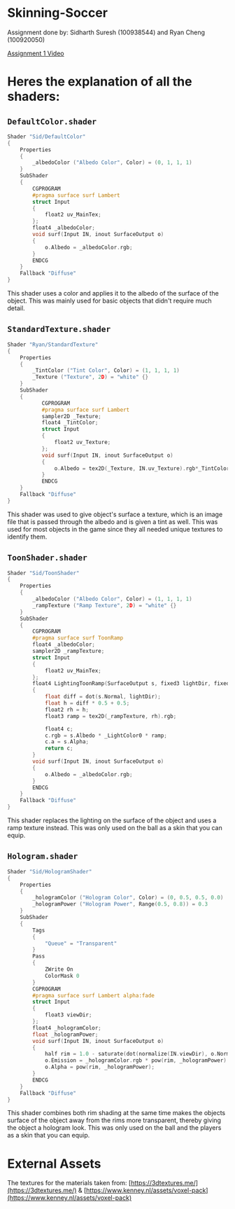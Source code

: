 # Skinning-Soccer

Assignment done by: Sidharth Suresh (100938544) and Ryan Cheng (100920050)

[Assignment 1 Video](https://youtu.be/IbArj4pltgk)

# Heres the explanation of all the shaders:
## `DefaultColor.shader`
```c
Shader "Sid/DefaultColor"
{
    Properties
    {
        _albedoColor ("Albedo Color", Color) = (0, 1, 1, 1)
    }
    SubShader
    {
        CGPROGRAM
        #pragma surface surf Lambert
        struct Input
        {
            float2 uv_MainTex;
        };
        float4 _albedoColor;
        void surf(Input IN, inout SurfaceOutput o)
        {
            o.Albedo = _albedoColor.rgb;
        }
        ENDCG
    }
    Fallback "Diffuse"
}
```

This shader uses a color and applies it to the albedo of the surface of the object.
This was mainly used for basic objects that didn't require much detail.

## `StandardTexture.shader`
```c
Shader "Ryan/StandardTexture"
{
    Properties
    {
        _TintColor ("Tint Color", Color) = (1, 1, 1, 1)
        _Texture ("Texture", 2D) = "white" {}
    }
    SubShader
    {
           CGPROGRAM
           #pragma surface surf Lambert
           sampler2D _Texture;
           float4 _TintColor;
           struct Input
           {
               float2 uv_Texture;
           };
           void surf(Input IN, inout SurfaceOutput o)
           {
               o.Albedo = tex2D(_Texture, IN.uv_Texture).rgb*_TintColor.rgb;
           }
           ENDCG
    }
    Fallback "Diffuse"
}
```
This shader was used to give object's surface a texture, which is an image file that is passed through the albedo and is given a tint as well.
This was used for most objects in the game since they all needed unique textures to identify them.

## `ToonShader.shader`
```c
Shader "Sid/ToonShader"
{
    Properties
    {
        _albedoColor ("Albedo Color", Color) = (1, 1, 1, 1)
        _rampTexture ("Ramp Texture", 2D) = "white" {}
    }
    SubShader
    {
        CGPROGRAM
        #pragma surface surf ToonRamp
        float4 _albedoColor;
        sampler2D _rampTexture;
        struct Input
        {
            float2 uv_MainTex;
        };
        float4 LightingToonRamp(SurfaceOutput s, fixed3 lightDir, fixed atten)
        {
            float diff = dot(s.Normal, lightDir);
            float h = diff * 0.5 + 0.5;
            float2 rh = h;
            float3 ramp = tex2D(_rampTexture, rh).rgb;

            float4 c;
            c.rgb = s.Albedo * _LightColor0 * ramp;
            c.a = s.Alpha;
            return c;
        }
        void surf(Input IN, inout SurfaceOutput o)
        {
            o.Albedo = _albedoColor.rgb;
        }
        ENDCG
    }
    Fallback "Diffuse"
}
```
This shader replaces the lighting on the surface of the object and uses a ramp texture instead.
This was only used on the ball as a skin that you can equip.

## `Hologram.shader`
```c
Shader "Sid/HologramShader"
{
    Properties
    {
        _hologramColor ("Hologram Color", Color) = (0, 0.5, 0.5, 0.0)
        _hologramPower ("Hologram Power", Range(0.5, 0.8)) = 0.3
    }
    SubShader
    {
        Tags
        {
            "Queue" = "Transparent"
        }  
        Pass
        {
            ZWrite On
            ColorMask 0
        }  
        CGPROGRAM
        #pragma surface surf Lambert alpha:fade
        struct Input
        {
            float3 viewDir;
        };
        float4 _hologramColor;
        float _hologramPower;
        void surf(Input IN, inout SurfaceOutput o)
        {
            half rim = 1.0 - saturate(dot(normalize(IN.viewDir), o.Normal));
            o.Emission = _hologramColor.rgb * pow(rim, _hologramPower) * 10;
            o.Alpha = pow(rim, _hologramPower);
        }
        ENDCG
    }
    Fallback "Diffuse"
}
```
This shader combines both rim shading at the same time makes the objects surface of the object away from the rims more transparent, thereby giving the object a hologram look.
This was only used on the ball and the players as a skin that you can equip.

# External Assets
The textures for the materials taken from: [https://3dtextures.me/](https://3dtextures.me/) & [https://www.kenney.nl/assets/voxel-pack](https://www.kenney.nl/assets/voxel-pack)
